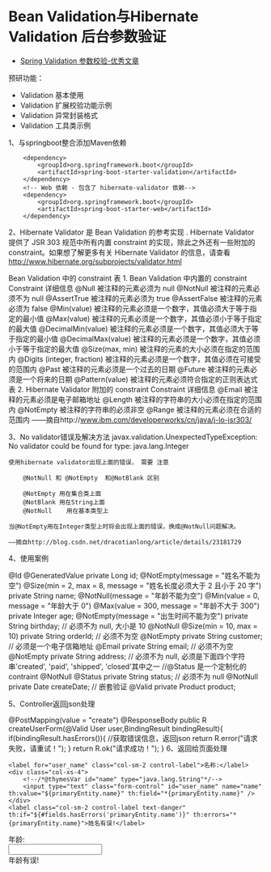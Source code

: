 # Bean Validation与Hibernate Validation 后台参数验证   

- [Spring Validation 参数校验-优秀文章](https://mp.weixin.qq.com/s?__biz=MzU2OTMyMTAxNA==&mid=2247527138&idx=1&sn=92720af4b928d3c7ef657047a14db4ac&chksm=fd0a05f537a2a2ee1f4c6d4ad78f2379507213cb118c5dec0dda7027b95e5db7c64836d93704&from=industrynews&version=4.1.20.6015&platform=win#rd)

预研功能：
- Validation 基本使用
- Validation 扩展校验功能示例
- Validation 异常封装格式
- Validation 工具类示例    

1、与springboot整合添加Maven依赖
```pom
    <dependency>
        <groupId>org.springframework.boot</groupId>
        <artifactId>spring-boot-starter-validation</artifactId>
    </dependency>
    <!-- Web 依赖 - 包含了 hibernate-validator 依赖-->
    <dependency>
        <groupId>org.springframework.boot</groupId>
        <artifactId>spring-boot-starter-web</artifactId>
    </dependency>
```

2、Hibernate Validator 是 Bean Validation 的参考实现 . Hibernate Validator 提供了 JSR 303 规范中所有内置 constraint 的实现，除此之外还有一些附加的 constraint。如果想了解更多有关 Hibernate Validator 的信息，请查看 http://www.hibernate.org/subprojects/validator.html

Bean Validation 中的 constraint
表 1. Bean Validation 中内置的 constraint
Constraint	详细信息
@Null	被注释的元素必须为 null
@NotNull	被注释的元素必须不为 null
@AssertTrue	被注释的元素必须为 true
@AssertFalse	被注释的元素必须为 false
@Min(value)	被注释的元素必须是一个数字，其值必须大于等于指定的最小值
@Max(value)	被注释的元素必须是一个数字，其值必须小于等于指定的最大值
@DecimalMin(value)	被注释的元素必须是一个数字，其值必须大于等于指定的最小值
@DecimalMax(value)	被注释的元素必须是一个数字，其值必须小于等于指定的最大值
@Size(max, min)	被注释的元素的大小必须在指定的范围内
@Digits (integer, fraction)	被注释的元素必须是一个数字，其值必须在可接受的范围内
@Past	被注释的元素必须是一个过去的日期
@Future	被注释的元素必须是一个将来的日期
@Pattern(value)	被注释的元素必须符合指定的正则表达式
表 2. Hibernate Validator 附加的 constraint
Constraint	详细信息
@Email	被注释的元素必须是电子邮箱地址
@Length	被注释的字符串的大小必须在指定的范围内
@NotEmpty	被注释的字符串的必须非空
@Range	被注释的元素必须在合适的范围内
——摘自http://www.ibm.com/developerworks/cn/java/j-lo-jsr303/

3、No validator错误及解决方法
    javax.validation.UnexpectedTypeException: No validator could be found for type: java.lang.Integer


    使用hibernate validator出现上面的错误， 需要 注意

        @NotNull 和 @NotEmpty  和@NotBlank 区别

        @NotEmpty 用在集合类上面
        @NotBlank 用在String上面
        @NotNull    用在基本类型上

    当@NotEmpty用在Integer类型上时将会出现上面的错误，换成@NotNull问题解决。

    ——摘自http://blog.csdn.net/dracotianlong/article/details/23181729


4、使用案例

@Id
@GeneratedValue
private Long id;
@NotEmpty(message = "姓名不能为空")
@Size(min = 2, max = 8, message = "姓名长度必须大于 2 且小于 20 字")
private String name;
@NotNull(message = "年龄不能为空")
@Min(value = 0, message = "年龄大于 0")
@Max(value = 300, message = "年龄不大于 300")
private Integer age;
@NotEmpty(message = "出生时间不能为空")
private String birthday;
// 必须不为 null, 大小是 10
@NotNull
@Size(min = 10, max = 10)
private String orderId;
// 必须不为空
@NotEmpty
private String customer;
// 必须是一个电子信箱地址
@Email
private String email;
// 必须不为空
@NotEmpty
private String address;
// 必须不为 null, 必须是下面四个字符串'created', 'paid', 'shipped', 'closed'其中之一
//@Status 是一个定制化的 contraint
@NotNull
@Status
private String status;
// 必须不为 null
@NotNull
private Date createDate;
// 嵌套验证
@Valid
private Product product;


5、Controller返回json处理

@PostMapping(value = "create")
@ResponseBody
public R createUserForm(@Valid User user,BindingResult bindingResult){
    if(bindingResult.hasErrors()){
       //获取错误信息，返回json
        return R.error("请求失败，请重试！");
    }
    return R.ok("请求成功！");
}
6、返回给页面处理

    <label for="user_name" class="col-sm-2 control-label">名称:</label>
    <div class="col-xs-4">
        <!--/*@thymesVar id="name" type="java.lang.String"*/-->
        <input type="text" class="form-control" id="user_name" name="name" th:value="${primaryEntity.name}" th:field="*{primaryEntity.name}" />
    </div>
    <label class="col-sm-2 control-label text-danger" th:if="${#fields.hasErrors('primaryEntity.name')}" th:errors="*{primaryEntity.name}">姓名有误!</label>
</div>

<div class="form-group">
    <label for="user_age" class="col-sm-2 control-label">年龄:</label>
    <div class="col-xs-4">
        <input type="text" class="form-control" id="user_age" name="age" th:value="${primaryEntity.age}" th:field="*{primaryEntity.age}" />
    </div>
    <label class="col-sm-2 control-label text-danger" th:if="${#fields.hasErrors('primaryEntity.age')}" th:errors="*{primaryEntity.age}">年龄有误!</label>
</div>
